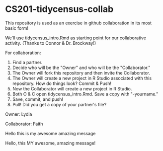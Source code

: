# CS201-tidycensus-collab

This repository is used as an exercise in github collaboration in its most basic form!

We'll use tidycensus_intro.Rmd as starting point for our collaborative activity. (Thanks to Connor & Dr. Brockway!)

For collaboration:

1.  Find a partner.
2.  Decide who will be the "Owner" and who will be the "Collaborator."
3.  The Owner will fork this repository and then invite the Collaborator.
4.  The Owner will create a new project in R Studio associated with this repository. How do things look? Commit & Push!
5.  Now the Collaborator will create a new project in R Studio.
6.  Both O & C open tidycensus_intro.Rmd. Save a copy with "-yourname."
7.  Save, commit, and push!
8.  Pull! Did you get a copy of your partner's file?

Owner: Lydia

Collaborator: Faith

Hello this is my awesome amazing message

Hello, this MY awesome, amazing message!
